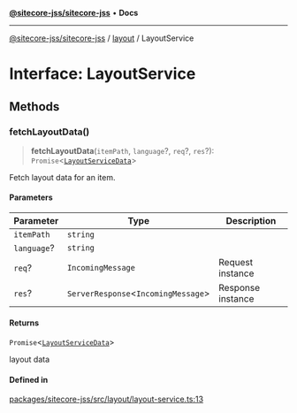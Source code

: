 [**@sitecore-jss/sitecore-jss**](../../README.md) • **Docs**

***

[@sitecore-jss/sitecore-jss](../../README.md) / [layout](../README.md) / LayoutService

# Interface: LayoutService

## Methods

### fetchLayoutData()

> **fetchLayoutData**(`itemPath`, `language`?, `req`?, `res`?): `Promise`\<[`LayoutServiceData`](LayoutServiceData.md)\>

Fetch layout data for an item.

#### Parameters

| Parameter | Type | Description |
| ------ | ------ | ------ |
| `itemPath` | `string` |  |
| `language`? | `string` |  |
| `req`? | `IncomingMessage` | Request instance |
| `res`? | `ServerResponse`\<`IncomingMessage`\> | Response instance |

#### Returns

`Promise`\<[`LayoutServiceData`](LayoutServiceData.md)\>

layout data

#### Defined in

[packages/sitecore-jss/src/layout/layout-service.ts:13](https://github.com/Sitecore/jss/blob/5b4314b712f0ff68b2830199db3aeba34caef55e/packages/sitecore-jss/src/layout/layout-service.ts#L13)
